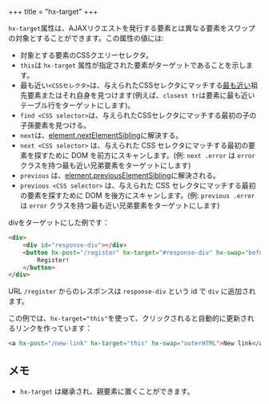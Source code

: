 +++
title = "hx-target"
+++

`hx-target`属性は、AJAXリクエストを発行する要素とは異なる要素をスワップの対象とすることができます。この属性の値には:

* 対象とする要素のCSSクエリーセレクタ。
* `this`は `hx-target` 属性が指定された要素がターゲットであることを示します。
* 最も近い`<CSSセレクタ>`は、与えられたCSSセレクタにマッチする[最も近い](https://developer.mozilla.org/docs/Web/API/Element/closest)祖先要素またはそれ自身を見つけます(例えば、`closest tr`は要素に最も近いテーブル行をターゲットにします)。
* `find <CSS selector>`は、与えられたCSSセレクタにマッチする最初の子の子孫要素を見つける。
* `next`は、[element.nextElementSibling](https://developer.mozilla.org/docs/Web/API/Element/nextElementSibling)に解決する。
* `next <CSS selector>` は、与えられた CSS セレクタにマッチする最初の要素を探すために DOM を前方にスキャンします。(例: `next .error` は `error` クラスを持つ最も近い兄弟要素をターゲットにします)
* `previous` は、[element.previousElementSibling](https://developer.mozilla.org/docs/Web/API/Element/previousElementSibling)に解決される。
* `previous <CSS selector>` は、与えられた CSS セレクタにマッチする最初の要素を探すために DOM を後方にスキャンします。(例: `previous .error` は `error` クラスを持つ最も近い兄弟要素をターゲットにします)

divをターゲットにした例です：

```html
<div>
    <div id="response-div"></div>
    <button hx-post="/register" hx-target="#response-div" hx-swap="beforeend">
        Register!
    </button>
</div>
```

URL `/register` からのレスポンスは `response-div` という id で `div` に追加されます。

この例では、`hx-target="this"`を使って、クリックされると自動的に更新されるリンクを作っています：

```html
<a hx-post="/new-link" hx-target="this" hx-swap="outerHTML">New link</a>
```

## メモ

* `hx-target` は継承され、親要素に置くことができます。
